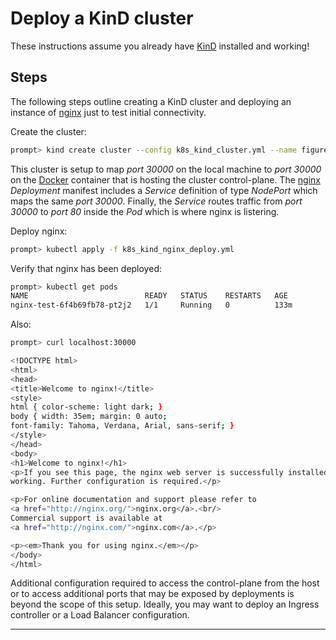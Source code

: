 # Deploy a KinD cluster

These instructions assume you already have [KinD](https://kind.sigs.k8s.io/) installed and working!

## Steps

The following steps outline creating a KinD cluster and deploying an instance of [nginx](https://www.nginx.com/) just
to test initial connectivity.

Create the cluster:

```bash
prompt> kind create cluster --config k8s_kind_cluster.yml --name figure-test
```

This cluster is setup to map _port 30000_ on the local machine to _port 30000_ on the [Docker](https://docker.com)
container that is hosting the cluster control-plane. The [nginx](https://www.nginx.com/) _Deployment_ manifest includes
a _Service_ definition of type _NodePort_ which maps the same _port 30000_. Finally, the _Service_ routes traffic from
_port 30000_ to _port 80_ inside the _Pod_ which is where nginx is listering.

Deploy nginx:

```bash
prompt> kubectl apply -f k8s_kind_nginx_deploy.yml
```

Verify that nginx has been deployed:

```bash
prompt> kubectl get pods
NAME                          READY   STATUS    RESTARTS   AGE
nginx-test-6f4b69fb78-pt2j2   1/1     Running   0          133m
```

Also:

```bash
prompt> curl localhost:30000

<!DOCTYPE html>
<html>
<head>
<title>Welcome to nginx!</title>
<style>
html { color-scheme: light dark; }
body { width: 35em; margin: 0 auto;
font-family: Tahoma, Verdana, Arial, sans-serif; }
</style>
</head>
<body>
<h1>Welcome to nginx!</h1>
<p>If you see this page, the nginx web server is successfully installed and
working. Further configuration is required.</p>

<p>For online documentation and support please refer to
<a href="http://nginx.org/">nginx.org</a>.<br/>
Commercial support is available at
<a href="http://nginx.com/">nginx.com</a>.</p>

<p><em>Thank you for using nginx.</em></p>
</body>
</html>
```

Additional configuration required to access the control-plane from the host or to access additional ports that may be
exposed by deployments is beyond the scope of this setup. Ideally, you may want to deploy an Ingress controller or a
Load Balancer configuration.

---
